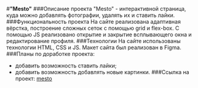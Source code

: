 #**"Mesto"**
###Описание проекта
"Mesto" - интерактивной страница, куда можно добавлять фотографии, удалять их и ставить лайки. 
###Функциональность проекта
На сайте реализована адаптивная вёрстка, построение сложных сеток с помощью grid и flex-box. С помощью JS реализовано открытие и закрытие всплывающего окна и редактирование профиля.
###Технологии
На сайте использованы технологии HTML, CSS и JS. Макет сайта был реализован в Figma.
###Планы по доработке проекта:
* добавить возможность ставить лайки;
* добавить возможность добавлять новые картинки.
###Ссылка на проект: [mesto](https://evgeniastep8.github.io/mesto/)
